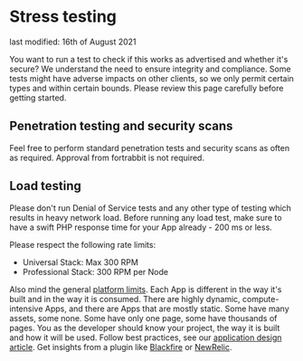 # Stress testing

last modified: 16th of August 2021

You want to run a test to check if this works as advertised and whether it's secure? We understand the need to ensure integrity and compliance. Some tests might have adverse impacts on other clients, so we only permit certain types and within certain bounds. Please review this page carefully before getting started.

## Penetration testing and security scans

Feel free to perform standard penetration tests and security scans as often as required. Approval from fortrabbit is not required.

## Load testing

Please don't run Denial of Service tests and any other type of testing which results in heavy network load. Before running any load test, make sure to have a swift PHP response time for your App already - 200 ms or less.

Please respect the following rate limits: 

* Universal Stack: Max 300 RPM
* Professional Stack: 300 RPM per Node

Also mind the general [platform limits](https://help.fortrabbit.com/limits). Each App is different in the way it's built and in the way it is consumed. There are highly dynamic, compute-intensive Apps, and there are Apps that are mostly static. Some have many assets, some none. Some have only one page, some have thousands of pages. You as the developer should know your project, the way it is built and how it will be used. Follow best practices, see our [application design article](https://help.fortrabbit.com/app-design). Get insights from a plugin like [Blackfire](https://help.fortrabbit.com/blackfire) or [NewRelic](https://help.fortrabbit.com/new-relic).
